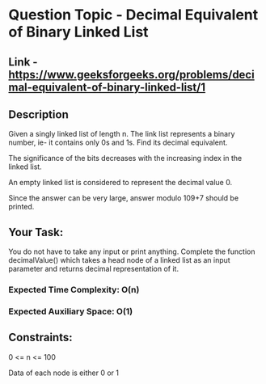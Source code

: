 # Question Topic - Decimal Equivalent of Binary Linked List

## Link - https://www.geeksforgeeks.org/problems/decimal-equivalent-of-binary-linked-list/1


## Description

Given a singly linked list of length n. The link list represents a binary number, ie- it contains only 0s and 1s. Find its decimal equivalent.

The significance of the bits decreases with the increasing index in the linked list.

An empty linked list is considered to represent the decimal value 0. 

Since the answer can be very large, answer modulo 109+7 should be printed.



## Your Task:
You do not have to take any input or print anything. Complete the function decimalValue() which takes a head node of a linked list as an input parameter and returns decimal representation of it.

### Expected Time Complexity: O(n)

### Expected Auxiliary Space: O(1)

## Constraints:

0 <= n <= 100

Data of each node is either 0 or 1
